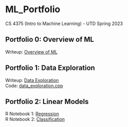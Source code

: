 # ML_Portfolio
CS 4375 (Intro to Machine Learning) - UTD Spring 2023

## Portfolio 0: Overview of ML
Writeup: [Overview of ML](Overview_of_ML.pdf)

## Portfolio 1: Data Exploration
Writeup: [Data Exploration](Data_Exploration.pdf)\
Code: [data_exploration.cpp](data_exploration.cpp)

## Portfolio 2: Linear Models
R Notebook 1: [Regression](Regression.pdf)\
R Notebook 2: [Classification](Classification.pdf)
